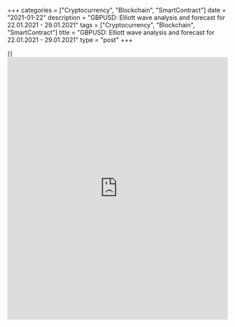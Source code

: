 +++
categories = ["Cryptocurrency", "Blockchain", "SmartContract"]
date = "2021-01-22"
description = "GBPUSD: Elliott wave analysis and forecast for 22.01.2021 - 29.01.2021"
tags = ["Cryptocurrency", "Blockchain", "SmartContract"]
title = "GBPUSD: Elliott wave analysis and forecast for 22.01.2021 - 29.01.2021"
type = "post"
+++

{{<iframe id="large-banner" src="https://www.bounty.group/#slide=2.0" width="100%" height="600" scrolling="no" style="border: 0px solid rgb(216, 221, 230); border-radius: 3px;">}}

2021-01-22

2021-01-22

GBPUSD: Elliott wave analysis and forecast for 22.01.2021 –
29.01.2021Alex Geuta

 **Main scenario:** consider long positions from corrections above the
level of 1.3515 with a target of 1.3800 – 1.3900.

 **Alternative scenario:** breakout and consolidation below the level of
1.3515 will allow the pair to continue declining to the levels of 1.3310
– 1.3194.

 **Analysis:** Daily time frame: presumably, the first wave of larger
degree (1) continues developing, with wave 5 of (1) forming inside. On
the H4 time frame, the third wave of smaller degree iii of 5 formed and
a correction finished developing in the form of wave iv of 5.
Apparently, wave v of 5 is developing on the H1 time frame, with a local
correction formed as wave (iv) of v and wave (v) of v developing inside.
If the presumption is correct, the pair will continue to rise to the
levels of 1.3800 – 1.3900. The level of 1.3515 is critical in this
scenario as its breakout will enable the pair to continue declining to
the levels of 1.3310 – 1.3194.

* * *

* * *

## Price chart of GBPUSD in real time mode

The content of this article reflects the author’s opinion and does not
necessarily reflect the official position of LiteForex. The material
published on this page is provided for informational purposes only and
should not be considered as the provision of investment advice for the
purposes of Directive 2004/39/EC.

Rate this article:

{{value}}

( {{count}} {{title}} )